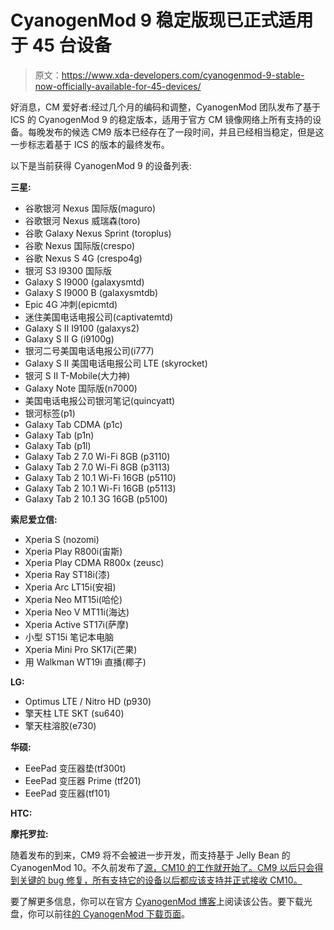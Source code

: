 # CyanogenMod 9 稳定版现已正式适用于 45 台设备

> 原文：<https://www.xda-developers.com/cyanogenmod-9-stable-now-officially-available-for-45-devices/>

好消息，CM 爱好者:经过几个月的编码和调整，CyanogenMod 团队发布了基于 ICS 的 CyanogenMod 9 的稳定版本，适用于官方 CM 镜像网络上所有支持的设备。每晚发布的候选 CM9 版本已经存在了一段时间，并且已经相当稳定，但是这一步标志着基于 ICS 的版本的最终发布。

以下是当前获得 CyanogenMod 9 的设备列表:

**三星:**

*   谷歌银河 Nexus 国际版(maguro)
*   谷歌银河 Nexus 威瑞森(toro)
*   谷歌 Galaxy Nexus Sprint (toroplus)
*   谷歌 Nexus 国际版(crespo)
*   谷歌 Nexus S 4G (crespo4g)
*   银河 S3 I9300 国际版
*   Galaxy S I9000 (galaxysmtd)
*   Galaxy S I9000 B (galaxysmtdb)
*   Epic 4G 冲刺(epicmtd)
*   迷住美国电话电报公司(captivatemtd)
*   Galaxy S II I9100 (galaxys2)
*   Galaxy S II G (i9100g)
*   银河二号美国电话电报公司(i777)
*   Galaxy S II 美国电话电报公司 LTE (skyrocket)
*   银河 S II T-Mobile(大力神)
*   Galaxy Note 国际版(n7000)
*   美国电话电报公司银河笔记(quincyatt)
*   银河标签(p1)
*   Galaxy Tab CDMA (p1c)
*   Galaxy Tab (p1n)
*   Galaxy Tab (p1l)
*   Galaxy Tab 2 7.0 Wi-Fi 8GB (p3110)
*   Galaxy Tab 2 7.0 Wi-Fi 8GB (p3113)
*   Galaxy Tab 2 10.1 Wi-Fi 16GB (p5110)
*   Galaxy Tab 2 10.1 Wi-Fi 16GB (p5113)
*   Galaxy Tab 2 10.1 3G 16GB (p5100)

**索尼爱立信:**

*   Xperia S (nozomi)
*   Xperia Play R800i(宙斯)
*   Xperia Play CDMA R800x (zeusc)
*   Xperia Ray ST18i(漆)
*   Xperia Arc LT15i(安祖)
*   Xperia Neo MT15i(哈伦)
*   Xperia Neo V MT11i(海达)
*   Xperia Active ST17i(萨摩)
*   小型 ST15i 笔记本电脑
*   Xperia Mini Pro SK17i(芒果)
*   用 Walkman WT19i 直播(椰子)

**LG:**

*   Optimus LTE / Nitro HD (p930)
*   擎天柱 LTE SKT (su640)
*   擎天柱溶胶(e730)

**华硕:**

*   EeePad 变压器垫(tf300t)
*   EeePad 变压器 Prime (tf201)
*   EeePad 变压器(tf101)

**HTC:**

**摩托罗拉:**

随着发布的到来，CM9 将不会被进一步开发，而支持基于 Jelly Bean 的 CyanogenMod 10。不久前发布了[源，CM10 的工作就开始了。CM9 以后只会得到关键的 bug 修复，所有支持它的设备以后都应该支持并正式接收 CM10。](http://www.xda-developers.com/android/android-4-1-jelly-bean-source-code-released-to-aosp/ "Android 4.1 Jelly Bean Source Code Released to AOSP!")

要了解更多信息，你可以在官方 [CyanogenMod 博客](http://www.cyanogenmod.com/blog/cyanogenmod-9-stable)上阅读该公告。要下载光盘，你可以前往[的 CyanogenMod 下载页面](http://get.cm)。